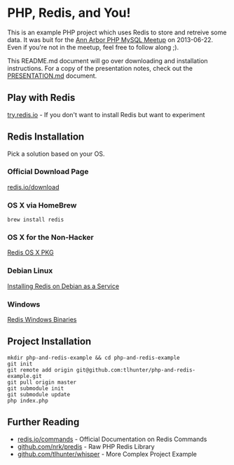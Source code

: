 # PHP, Redis, and You!

This is an example PHP project which uses Redis to store and retreive some data. It was buit for the
[Ann Arbor PHP MySQL Meetup](http://www.meetup.com/ann-arbor-php-mysql/) on 2013-06-22. Even if you're
not in the meetup, feel free to follow along ;).

This README.md document will go over downloading and installation instructions. For a copy of the
presentation notes, check out the [PRESENTATION.md](PRESENTATION.md) document.

## Play with Redis

[try.redis.io](http://try.redis.io) - If you don't want to install Redis but want to experiment

## Redis Installation

Pick a solution based on your OS.

### Official Download Page

[redis.io/download](http://redis.io/download)

### OS X via HomeBrew

	brew install redis

### OS X for the Non-Hacker

[Redis OS X PKG](http://rudix.googlecode.com/files/redis-2.6.9-0.pkg)

### Debian Linux

[Installing Redis on Debian as a Service](http://thomashunter.name/blog/installing-redis-on-debian/)

### Windows

[Redis Windows Binaries](https://github.com/MSOpenTech/redis/tree/2.6/bin/release)

## Project Installation

	mkdir php-and-redis-example && cd php-and-redis-example
	git init
	git remote add origin git@github.com:tlhunter/php-and-redis-example.git
	git pull origin master
	git submodule init
	git submodule update
	php index.php

## Further Reading

* [redis.io/commands](http://redis.io/commands) - Official Documentation on Redis Commands
* [github.com/nrk/predis](https://github.com/nrk/predis) - Raw PHP Redis Library
* [github.com/tlhunter/whisper](https://github.com/tlhunter/whisper/blob/master/server.js) - More Complex Project Example
